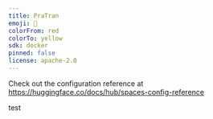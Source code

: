 ```yaml
---
title: PraTran
emoji: 🐘
colorFrom: red
colorTo: yellow
sdk: docker
pinned: false
license: apache-2.0
---
```


Check out the configuration reference at https://huggingface.co/docs/hub/spaces-config-reference

test
